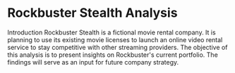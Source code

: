 # Rockbuster Stealth Analysis 
Introduction
Rockbuster Stealth is a fictional movie rental company. It is planning to use its existing movie licenses to launch an online video rental service to stay competitive with other streaming providers. The objective of this analysis is to present insights on Rockbuster's current portfolio. The findings will serve as an input for future company strategy.

